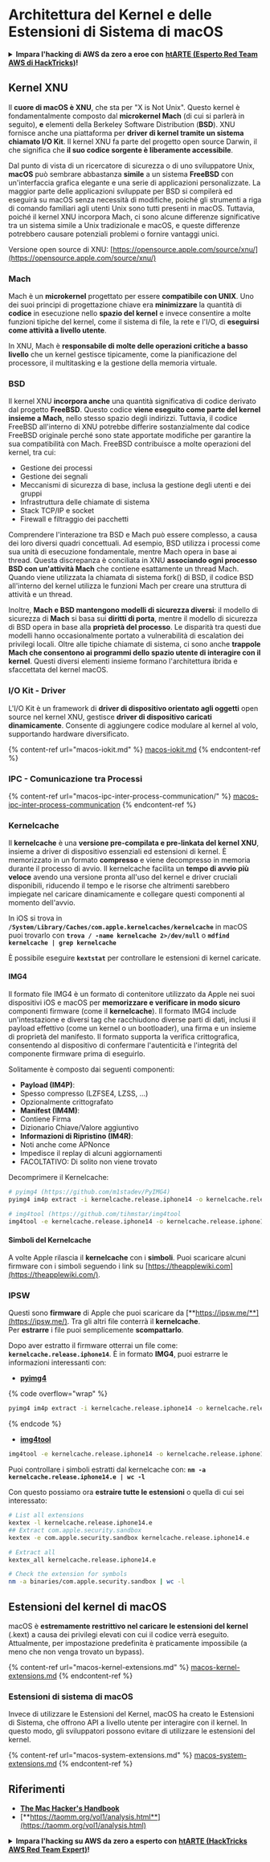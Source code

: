# Architettura del Kernel e delle Estensioni di Sistema di macOS

<details>

<summary><strong>Impara l'hacking di AWS da zero a eroe con</strong> <a href="https://training.hacktricks.xyz/courses/arte"><strong>htARTE (Esperto Red Team AWS di HackTricks)</strong></a><strong>!</strong></summary>

Altri modi per supportare HackTricks:

* Se desideri vedere la tua **azienda pubblicizzata su HackTricks** o **scaricare HackTricks in PDF** Controlla i [**PIANI DI ABBONAMENTO**](https://github.com/sponsors/carlospolop)!
* Ottieni il [**merchandising ufficiale di PEASS & HackTricks**](https://peass.creator-spring.com)
* Scopri [**La Famiglia PEASS**](https://opensea.io/collection/the-peass-family), la nostra collezione di [**NFT esclusivi**](https://opensea.io/collection/the-peass-family)
* **Unisciti al** 💬 [**gruppo Discord**](https://discord.gg/hRep4RUj7f) o al [**gruppo telegram**](https://t.me/peass) o **seguici** su **Twitter** 🐦 [**@carlospolopm**](https://twitter.com/hacktricks\_live)**.**
* **Condividi i tuoi trucchi di hacking inviando PR a** [**HackTricks**](https://github.com/carlospolop/hacktricks) e [**HackTricks Cloud**](https://github.com/carlospolop/hacktricks-cloud) repos di github.

</details>

## Kernel XNU

Il **cuore di macOS è XNU**, che sta per "X is Not Unix". Questo kernel è fondamentalmente composto dal **microkernel Mach** (di cui si parlerà in seguito), **e** elementi della Berkeley Software Distribution (**BSD**). XNU fornisce anche una piattaforma per **driver di kernel tramite un sistema chiamato I/O Kit**. Il kernel XNU fa parte del progetto open source Darwin, il che significa che **il suo codice sorgente è liberamente accessibile**.

Dal punto di vista di un ricercatore di sicurezza o di uno sviluppatore Unix, **macOS** può sembrare abbastanza **simile** a un sistema **FreeBSD** con un'interfaccia grafica elegante e una serie di applicazioni personalizzate. La maggior parte delle applicazioni sviluppate per BSD si compilerà ed eseguirà su macOS senza necessità di modifiche, poiché gli strumenti a riga di comando familiari agli utenti Unix sono tutti presenti in macOS. Tuttavia, poiché il kernel XNU incorpora Mach, ci sono alcune differenze significative tra un sistema simile a Unix tradizionale e macOS, e queste differenze potrebbero causare potenziali problemi o fornire vantaggi unici.

Versione open source di XNU: [https://opensource.apple.com/source/xnu/](https://opensource.apple.com/source/xnu/)

### Mach

Mach è un **microkernel** progettato per essere **compatibile con UNIX**. Uno dei suoi principi di progettazione chiave era **minimizzare** la quantità di **codice** in esecuzione nello **spazio del kernel** e invece consentire a molte funzioni tipiche del kernel, come il sistema di file, la rete e l'I/O, di **eseguirsi come attività a livello utente**.

In XNU, Mach è **responsabile di molte delle operazioni critiche a basso livello** che un kernel gestisce tipicamente, come la pianificazione del processore, il multitasking e la gestione della memoria virtuale.

### BSD

Il kernel XNU **incorpora anche** una quantità significativa di codice derivato dal progetto **FreeBSD**. Questo codice **viene eseguito come parte del kernel insieme a Mach**, nello stesso spazio degli indirizzi. Tuttavia, il codice FreeBSD all'interno di XNU potrebbe differire sostanzialmente dal codice FreeBSD originale perché sono state apportate modifiche per garantire la sua compatibilità con Mach. FreeBSD contribuisce a molte operazioni del kernel, tra cui:

* Gestione dei processi
* Gestione dei segnali
* Meccanismi di sicurezza di base, inclusa la gestione degli utenti e dei gruppi
* Infrastruttura delle chiamate di sistema
* Stack TCP/IP e socket
* Firewall e filtraggio dei pacchetti

Comprendere l'interazione tra BSD e Mach può essere complesso, a causa dei loro diversi quadri concettuali. Ad esempio, BSD utilizza i processi come sua unità di esecuzione fondamentale, mentre Mach opera in base ai thread. Questa discrepanza è conciliata in XNU **associando ogni processo BSD con un'attività Mach** che contiene esattamente un thread Mach. Quando viene utilizzata la chiamata di sistema fork() di BSD, il codice BSD all'interno del kernel utilizza le funzioni Mach per creare una struttura di attività e un thread.

Inoltre, **Mach e BSD mantengono modelli di sicurezza diversi**: il modello di sicurezza di **Mach** si basa sui **diritti di porta**, mentre il modello di sicurezza di BSD opera in base alla **proprietà del processo**. Le disparità tra questi due modelli hanno occasionalmente portato a vulnerabilità di escalation dei privilegi locali. Oltre alle tipiche chiamate di sistema, ci sono anche **trappole Mach che consentono ai programmi dello spazio utente di interagire con il kernel**. Questi diversi elementi insieme formano l'architettura ibrida e sfaccettata del kernel macOS.

### I/O Kit - Driver

L'I/O Kit è un framework di **driver di dispositivo orientato agli oggetti** open source nel kernel XNU, gestisce **driver di dispositivo caricati dinamicamente**. Consente di aggiungere codice modulare al kernel al volo, supportando hardware diversificato.

{% content-ref url="macos-iokit.md" %}
[macos-iokit.md](macos-iokit.md)
{% endcontent-ref %}

### IPC - Comunicazione tra Processi

{% content-ref url="macos-ipc-inter-process-communication/" %}
[macos-ipc-inter-process-communication](macos-ipc-inter-process-communication/)
{% endcontent-ref %}

### Kernelcache

Il **kernelcache** è una **versione pre-compilata e pre-linkata del kernel XNU**, insieme a driver di dispositivo essenziali ed estensioni di kernel. È memorizzato in un formato **compresso** e viene decompresso in memoria durante il processo di avvio. Il kernelcache facilita un **tempo di avvio più veloce** avendo una versione pronta all'uso del kernel e driver cruciali disponibili, riducendo il tempo e le risorse che altrimenti sarebbero impiegate nel caricare dinamicamente e collegare questi componenti al momento dell'avvio.

In iOS si trova in **`/System/Library/Caches/com.apple.kernelcaches/kernelcache`** in macOS puoi trovarlo con **`trova / -name kernelcache 2>/dev/null`** o **`mdfind kernelcache | grep kernelcache`**

È possibile eseguire **`kextstat`** per controllare le estensioni di kernel caricate.

#### IMG4

Il formato file IMG4 è un formato di contenitore utilizzato da Apple nei suoi dispositivi iOS e macOS per **memorizzare e verificare in modo sicuro** componenti firmware (come il **kernelcache**). Il formato IMG4 include un'intestazione e diversi tag che racchiudono diverse parti di dati, inclusi il payload effettivo (come un kernel o un bootloader), una firma e un insieme di proprietà del manifesto. Il formato supporta la verifica crittografica, consentendo al dispositivo di confermare l'autenticità e l'integrità del componente firmware prima di eseguirlo.

Solitamente è composto dai seguenti componenti:

* **Payload (IM4P)**:
* Spesso compresso (LZFSE4, LZSS, …)
* Opzionalmente crittografato
* **Manifest (IM4M)**:
* Contiene Firma
* Dizionario Chiave/Valore aggiuntivo
* **Informazioni di Ripristino (IM4R)**:
* Noti anche come APNonce
* Impedisce il replay di alcuni aggiornamenti
* FACOLTATIVO: Di solito non viene trovato

Decomprimere il Kernelcache:
```bash
# pyimg4 (https://github.com/m1stadev/PyIMG4)
pyimg4 im4p extract -i kernelcache.release.iphone14 -o kernelcache.release.iphone14.e

# img4tool (https://github.com/tihmstar/img4tool
img4tool -e kernelcache.release.iphone14 -o kernelcache.release.iphone14.e
```
#### Simboli del Kernelcache

A volte Apple rilascia il **kernelcache** con i **simboli**. Puoi scaricare alcuni firmware con i simboli seguendo i link su [https://theapplewiki.com](https://theapplewiki.com/).

### IPSW

Questi sono **firmware** di Apple che puoi scaricare da [**https://ipsw.me/**](https://ipsw.me/). Tra gli altri file conterrà il **kernelcache**.\
Per **estrarre** i file puoi semplicemente **scompattarlo**.

Dopo aver estratto il firmware otterrai un file come: **`kernelcache.release.iphone14`**. È in formato **IMG4**, puoi estrarre le informazioni interessanti con:

* [**pyimg4**](https://github.com/m1stadev/PyIMG4)

{% code overflow="wrap" %}
```bash
pyimg4 im4p extract -i kernelcache.release.iphone14 -o kernelcache.release.iphone14.e
```
{% endcode %}

* [**img4tool**](https://github.com/tihmstar/img4tool)
```bash
img4tool -e kernelcache.release.iphone14 -o kernelcache.release.iphone14.e
```
Puoi controllare i simboli estratti dal kernelcache con: **`nm -a kernelcache.release.iphone14.e | wc -l`**

Con questo possiamo ora **estraire tutte le estensioni** o quella di cui sei interessato:
```bash
# List all extensions
kextex -l kernelcache.release.iphone14.e
## Extract com.apple.security.sandbox
kextex -e com.apple.security.sandbox kernelcache.release.iphone14.e

# Extract all
kextex_all kernelcache.release.iphone14.e

# Check the extension for symbols
nm -a binaries/com.apple.security.sandbox | wc -l
```
## Estensioni del kernel di macOS

macOS è **estremamente restrittivo nel caricare le estensioni del kernel** (.kext) a causa dei privilegi elevati con cui il codice verrà eseguito. Attualmente, per impostazione predefinita è praticamente impossibile (a meno che non venga trovato un bypass).

{% content-ref url="macos-kernel-extensions.md" %}
[macos-kernel-extensions.md](macos-kernel-extensions.md)
{% endcontent-ref %}

### Estensioni di sistema di macOS

Invece di utilizzare le Estensioni del Kernel, macOS ha creato le Estensioni di Sistema, che offrono API a livello utente per interagire con il kernel. In questo modo, gli sviluppatori possono evitare di utilizzare le estensioni del kernel.

{% content-ref url="macos-system-extensions.md" %}
[macos-system-extensions.md](macos-system-extensions.md)
{% endcontent-ref %}

## Riferimenti

* [**The Mac Hacker's Handbook**](https://www.amazon.com/-/es/Charlie-Miller-ebook-dp-B004U7MUMU/dp/B004U7MUMU/ref=mt\_other?\_encoding=UTF8\&me=\&qid=)
* [**https://taomm.org/vol1/analysis.html**](https://taomm.org/vol1/analysis.html)

<details>

<summary><strong>Impara l'hacking su AWS da zero a esperto con</strong> <a href="https://training.hacktricks.xyz/courses/arte"><strong>htARTE (HackTricks AWS Red Team Expert)</strong></a><strong>!</strong></summary>

Altri modi per supportare HackTricks:

* Se desideri vedere la tua **azienda pubblicizzata in HackTricks** o **scaricare HackTricks in PDF** Controlla i [**PIANI DI ABBONAMENTO**](https://github.com/sponsors/carlospolop)!
* Ottieni il [**merchandising ufficiale di PEASS & HackTricks**](https://peass.creator-spring.com)
* Scopri [**The PEASS Family**](https://opensea.io/collection/the-peass-family), la nostra collezione di [**NFT esclusivi**](https://opensea.io/collection/the-peass-family)
* **Unisciti al** 💬 [**gruppo Discord**](https://discord.gg/hRep4RUj7f) o al [**gruppo telegram**](https://t.me/peass) o **seguici** su **Twitter** 🐦 [**@carlospolopm**](https://twitter.com/hacktricks\_live)**.**
* **Condividi i tuoi trucchi di hacking inviando PR a** [**HackTricks**](https://github.com/carlospolop/hacktricks) e [**HackTricks Cloud**](https://github.com/carlospolop/hacktricks-cloud) github repos.

</details>
